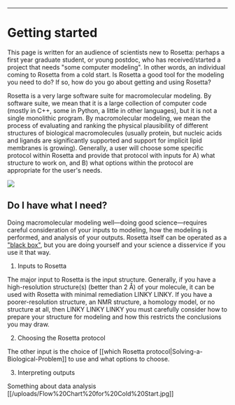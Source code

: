 
***
Getting started
===========

This page is written for an audience of scientists new to Rosetta: perhaps a first year graduate student, or young postdoc, who has received/started a project that needs "some computer modeling". 
In other words, an individual coming to Rosetta from a cold start.
Is Rosetta a good tool for the modeling you need to do? If so, how do you go about getting and using Rosetta?

Rosetta is a very large software suite for macromolecular modeling. 
By software suite, we mean that it is a large collection of computer code (mostly in C++, some in Python, a little in other languages), but it is not a single monolithic program.
By macromolecular modeling, we mean the process of evaluating and ranking the physical plausibility of different structures of biological macromolecules (usually protein, but nucleic acids and ligands are significantly supported and support for implicit lipid membranes is growing). 
Generally, a user will choose some specific protocol within Rosetta and provide that protocol with inputs for A) what structure to work on, and B) what options within the protocol are appropriate for the user's needs.

<map name="GraffleExport">
	<area shape=rect coords="330,305,421,376" href="http://localhost:4567/Getting-Started#do-i-have-what-i-need">
	<area shape=rect coords="226,305,317,376" href="http://localhost:4567/Getting-Started#do-i-have-what-i-need">
	<area shape=rect coords="122,305,213,376" href="http://localhost:4567/Getting-Started#do-i-have-what-i-need">
	<area shape=rect coords="377,166,532,253" href="http://localhost:4567/Getting-Started#do-i-have-what-i-need">
	<area shape=rect coords="11,166,166,253" href="http://localhost:4567/Getting-Started#do-i-have-what-i-need">
	<area shape=rect coords="189,11,354,97" href="http://localhost:4567/Getting-Started#do-i-have-what-i-need">
</map>
<img border=0 src="file:///uploads/Flow%20Chart%20for%20Cold%20Start/Flow%2520Chart%2520for%2520Cold%2520Start.jpg" usemap="#GraffleExport">

Do I have what I need?
-----------------
Doing macromolecular modeling well—doing good science—requires careful consideration of your inputs to modeling, how the modeling is performed, and analysis of your outputs.
Rosetta itself can be operated as a ["black box"](https://en.wikipedia.org/wiki/Black_box), but you are doing yourself and your science a disservice if you use it that way.

1) Inputs to Rosetta

The major input to Rosetta is the input structure.
Generally, if you have a high-resolution structure(s) (better than 2 Å) of your molecule, it can be used with Rosetta with minimal remediation LINKY LINKY.
If you have a poorer-resolution structure, an NMR structure, a homology model, or no structure at all, then LINKY LINKY LINKY you must carefully consider how to prepare your structure for modeling and how this restricts the conclusions you may draw.

2) Choosing the Rosetta protocol

The other input is the choice of [[which Rosetta protocol|Solving-a-Biological-Problem]] to use and what options to choose.

3) Interpreting outputs

Something about data analysis
[[/uploads/Flow%20Chart%20for%20Cold%20Start.jpg]]